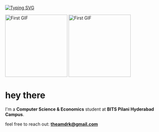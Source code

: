 [![Typing SVG](https://readme-typing-svg.demolab.com?font=Fira+Code&duration=4000&pause=1000&color=F7F7F7&width=435&lines=we+are+all+made+of+star-stuff;to+infinity+and+beyond)](https://git.io/typing-svg)

<p float="left">
  <img src="https://github.com/srimur/srimur/assets/142419722/95854960-5f7b-4b6e-95bd-6cf47dc0b9fa/225813708-98b745f2-7d22-48cf-9150-083f1b00d6c9.gif" alt="First GIF" height=200>
  <img src="https://github.com/srimur/srimur/assets/142419722/a54867af-3eca-4e25-9f17-938a28f55747/giphy.gif" alt="First GIF" height=200>
  
</p>

# hey there
I'm a **Computer Science & Economics** student at **BITS Pilani Hyderabad Campus**.

feel free to reach out: **[theamdrk@gmail.com](mailto:theamdrk@gmail.com)**



